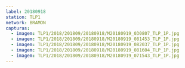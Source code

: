 ```yaml
---
label: 20180918
station: TLP1
network: BRAMON
capturas:
  - imagem: TLP1/2018/201809/20180918/M20180919_030807_TLP_1P.jpg
  - imagem: TLP1/2018/201809/20180918/M20180919_081453_TLP_1P.jpg
  - imagem: TLP1/2018/201809/20180918/M20180919_082037_TLP_1P.jpg
  - imagem: TLP1/2018/201809/20180918/M20180919_081604_TLP_1P.jpg
  - imagem: TLP1/2018/201809/20180918/M20180919_071543_TLP_1P.jpg
---
```

